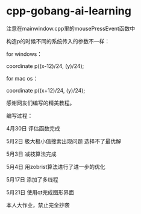 # cpp-gobang-ai-learning

注意在mainwindow.cpp里的mousePressEvent函数中

构造p的时候不同的系统传入的参数不一样：

for windows：

coordinate p((x-12)/24, (y)/24);

for mac os：

coordinate p((x+12)/24, (y)/24);

感谢网友们编写的精美教程。

编写过程：

4月30日 评估函数完成

5月2日 极大极小值搜索出现问题 选择不了最优解

5月3日 减枝算法完成 

5月4日 用zobrist算法进行了进一步的优化

5月17日 添加了多线程

5月21日 使用qt完成图形界面

本人大作业，禁止完全抄袭
